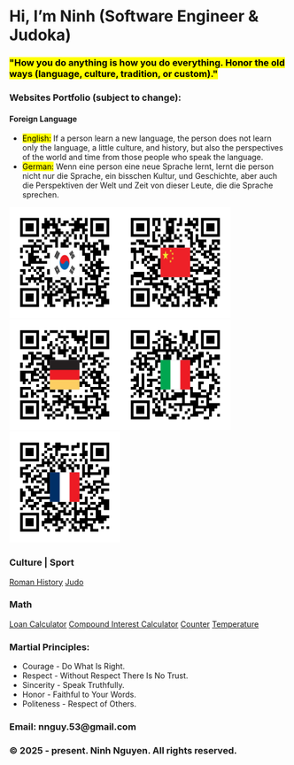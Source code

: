 <head>
  <h1>Hi, I’m Ninh (Software Engineer & Judoka)</h1>
  <h3><mark>"How you do anything is how you do everything. Honor the old ways (language, culture, tradition, or custom)."</mark></h3>
</head>

<body>
  <h3>Websites Portfolio (subject to change):</h3>
  <h4>Foreign Language</h4>
  <ul>
    <li><mark>English:</mark> If a person learn a new language, the person does not learn only the language, a little culture, and history, but also the perspectives of the world and time from those people who speak the language.</li>
    <li><mark>German:</mark> Wenn eine person eine neue Sprache lernt, lernt die person nicht nur die Sprache, ein bisschen Kultur, und Geschichte, aber auch die Perspektiven der Welt und Zeit von dieser Leute, die die Sprache sprechen.
    </li>
  </ul>
  <span><img src="/asset/Korea82.png" alt="QR code for Korean" height="200"><img src="/asset/Chinese86.png" alt="QR code for Chinese" height="200"><img src="/asset/Germany49.png" alt="QR code for German" height="200"><img src="/asset/Italy39.png" alt="QR code for Italian" height="200"><img src="/asset/France33.png" alt="QR code for French Grammar" height="200"></span>
  <h3>Culture | Sport</h3>
  <a href="https://rome01.pages.dev/">Roman History</a>
  <a href="https://judo1882.pages.dev/">Judo</a>
  <br>
  <h3>Math</h3>
  <a href="https://loancalculator-8s7.pages.dev/">Loan Calculator</a>
  <a href="https://calculator-9h1.pages.dev/">Compound Interest Calculator</a>
  <a href="https://counter01.pages.dev/">Counter</a>
  <a href="https://temp-vpg.pages.dev/">Temperature</a>
  <br>
  
  <h3>Martial Principles:</h3>
  <ul>
    <li>Courage - Do What Is Right.</li>
    <li>Respect - Without Respect There Is No Trust.</li>
    <li>Sincerity - Speak Truthfully.</li>
    <li>Honor - Faithful to Your Words.</li>
    <li>Politeness - Respect of Others.</li>
  </ul>
  
<footer>
  <h3>Email: nnguy.53@gmail.com</h3>
  <h3>&copy 2025 - present. Ninh Nguyen. All rights reserved.</h3>
</footer>

<!---
ninh-nguyen01/ninh-nguyen01 is a ✨ special ✨ repository because its `README.md` (this file) appears on your GitHub profile.
You can click the Preview link to take a look at your changes.
--->
